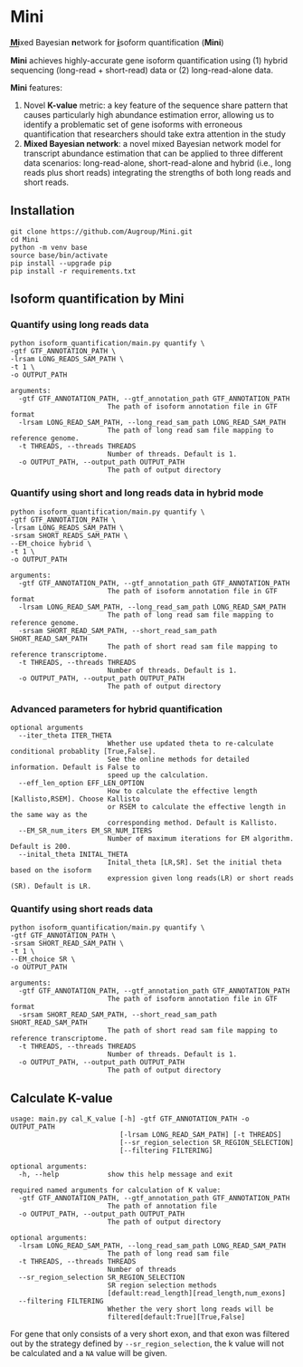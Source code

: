 # Mini
**M͟i͟**xed Bayesian **n**etwork for **i̲**soform quantification (**Mini**)

**Mini** achieves highly-accurate gene isoform quantification using (1) hybrid sequencing (long-read + short-read) data or (2) long-read-alone data.

**Mini** features: 
1. Novel **K-value** metric: a key feature of the sequence share pattern that causes particularly high abundance estimation error, allowing us to identify a problematic set of gene isoforms with erroneous quantification that researchers should take extra attention in the study
2. **Mixed Bayesian network**: a novel mixed Bayesian network model for transcript abundance estimation that can be applied to three different data scenarios: long-read-alone, short-read-alone and hybrid (i.e., long reads plus short reads) integrating the strengths of both long reads and short reads.
## Installation
```
git clone https://github.com/Augroup/Mini.git
cd Mini
python -m venv base
source base/bin/activate
pip install --upgrade pip
pip install -r requirements.txt
```
## Isoform quantification by Mini
### Quantify using long reads data
```
python isoform_quantification/main.py quantify \
-gtf GTF_ANNOTATION_PATH \
-lrsam LONG_READS_SAM_PATH \
-t 1 \
-o OUTPUT_PATH

arguments:
  -gtf GTF_ANNOTATION_PATH, --gtf_annotation_path GTF_ANNOTATION_PATH
                        The path of isoform annotation file in GTF format
  -lrsam LONG_READ_SAM_PATH, --long_read_sam_path LONG_READ_SAM_PATH
                        The path of long read sam file mapping to reference genome.
  -t THREADS, --threads THREADS
                        Number of threads. Default is 1.
  -o OUTPUT_PATH, --output_path OUTPUT_PATH
                        The path of output directory
```

### Quantify using short and long reads data in hybrid mode
```
python isoform_quantification/main.py quantify \
-gtf GTF_ANNOTATION_PATH \
-lrsam LONG_READS_SAM_PATH \
-srsam SHORT_READS_SAM_PATH \
--EM_choice hybrid \
-t 1 \
-o OUTPUT_PATH

arguments:
  -gtf GTF_ANNOTATION_PATH, --gtf_annotation_path GTF_ANNOTATION_PATH
                        The path of isoform annotation file in GTF format
  -lrsam LONG_READ_SAM_PATH, --long_read_sam_path LONG_READ_SAM_PATH
                        The path of long read sam file mapping to reference genome.
  -srsam SHORT_READ_SAM_PATH, --short_read_sam_path SHORT_READ_SAM_PATH
                        The path of short read sam file mapping to reference transcriptome.
  -t THREADS, --threads THREADS
                        Number of threads. Default is 1.
  -o OUTPUT_PATH, --output_path OUTPUT_PATH
                        The path of output directory
```
### Advanced parameters for hybrid quantification
```
optional arguments
  --iter_theta ITER_THETA
                        Whether use updated theta to re-calculate conditional probablity [True,False].
                        See the online methods for detailed information. Default is False to 
                        speed up the calculation.
  --eff_len_option EFF_LEN_OPTION
                        How to calculate the effective length [Kallisto,RSEM]. Choose Kallisto 
                        or RSEM to calculate the effective length in the same way as the 
                        corresponding method. Default is Kallisto.
  --EM_SR_num_iters EM_SR_NUM_ITERS
                        Number of maximum iterations for EM algorithm. Default is 200.
  --inital_theta INITAL_THETA
                        Inital_theta [LR,SR]. Set the initial theta based on the isoform 
                        expression given long reads(LR) or short reads (SR). Default is LR.
```
### Quantify using short reads data
```
python isoform_quantification/main.py quantify \
-gtf GTF_ANNOTATION_PATH \
-srsam SHORT_READ_SAM_PATH \
-t 1 \
--EM_choice SR \
-o OUTPUT_PATH

arguments:
  -gtf GTF_ANNOTATION_PATH, --gtf_annotation_path GTF_ANNOTATION_PATH
                        The path of isoform annotation file in GTF format
  -srsam SHORT_READ_SAM_PATH, --short_read_sam_path SHORT_READ_SAM_PATH
                        The path of short read sam file mapping to reference transcriptome.
  -t THREADS, --threads THREADS
                        Number of threads. Default is 1.
  -o OUTPUT_PATH, --output_path OUTPUT_PATH
                        The path of output directory
```
## Calculate K-value
```
usage: main.py cal_K_value [-h] -gtf GTF_ANNOTATION_PATH -o OUTPUT_PATH
                           [-lrsam LONG_READ_SAM_PATH] [-t THREADS]
                           [--sr_region_selection SR_REGION_SELECTION]
                           [--filtering FILTERING]

optional arguments:
  -h, --help            show this help message and exit

required named arguments for calculation of K value:
  -gtf GTF_ANNOTATION_PATH, --gtf_annotation_path GTF_ANNOTATION_PATH
                        The path of annotation file
  -o OUTPUT_PATH, --output_path OUTPUT_PATH
                        The path of output directory

optional arguments:
  -lrsam LONG_READ_SAM_PATH, --long_read_sam_path LONG_READ_SAM_PATH
                        The path of long read sam file
  -t THREADS, --threads THREADS
                        Number of threads
  --sr_region_selection SR_REGION_SELECTION
                        SR region selection methods
                        [default:read_length][read_length,num_exons]
  --filtering FILTERING
                        Whether the very short long reads will be
                        filtered[default:True][True,False]
```
For gene that only consists of a very short exon, and that exon was filtered out by the strategy defined by `--sr_region_selection`, the k value will not be calculated and a `NA` value will be given.
